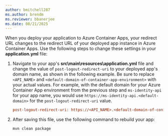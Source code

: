 ```yaml
---
author: bmitchell287
ms.author: brendm
ms.reviewer: bbanerjee
ms.date: 08/21/2025
---
```


When you deploy your application to Azure Container Apps, your redirect URL changes to the redirect URL of your deployed app instance in Azure Container Apps. Use the following steps to change these settings in your **application.yml** file:

1. Navigate to your app's **src\main\resources\application.yml** file and change the value of `post-logout-redirect-uri` to your deployed app's domain name, as shown in the following example. Be sure to replace `<API_NAME>` and `<default-domain-of-container-app-environment>` with your actual values. For example, with the default domain for your Azure Container App environment from the previous step and `ms-identity-api` for your app name, you would use `https://ms-identity-api.<default-domain>` for the `post-logout-redirect-uri` value.

   ```ini
   post-logout-redirect-uri: https://<API_NAME>.<default-domain-of-container-app-environment>
   ```

1. After saving this file, use the following command to rebuild your app:

   ```bash
   mvn clean package
   ```
